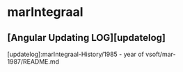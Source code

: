 # marIntegraal

## [Angular Updating LOG][updatelog]

[updatelog]:marIntegraal-History/1985 - year of vsoft/mar-1987/README.md
